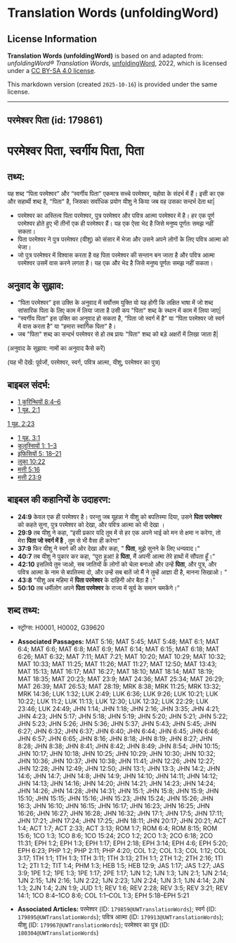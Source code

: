 # Translation Words (unfoldingWord)

## License Information

**Translation Words (unfoldingWord)** is based on and adapted from: _unfoldingWord® Translation Words_, [unfoldingWord](https://unfoldingword.org/utw), 2022, which is licensed under a [CC BY-SA 4.0 license](https://creativecommons.org/licenses/by-sa/4.0/legalcode.en).

This markdown version (created `2025-10-16`) is provided under the same license.



--------------------------------

## परमेश्वर पिता (id: 179861)

परमेश्वर पिता, स्वर्गीय पिता, पिता
==================================

तथ्य:
-----

यह शब्द “पिता परमेश्वर” और “स्वर्गीय पिता” एकमात्र सच्चे परमेश्वर, यहोवा के संदर्भ में हैं। इसी का एक और सहार्थी शब्द है, "पिता" है, जिसका सर्वाधिक प्रयोग यीशु ने किया जब वह उसका सन्दर्भ देता था\|

* परमेश्वर का अस्तित्व पिता परमेश्वर, पुत्र परमेश्वर और पवित्र आत्मा परमेश्वर में है। हर एक पूर्ण परमेश्वर होते हुए भी तीनों एक ही परमेश्वर हैं। यह एक ऐसा भेद है जिसे मनुष्य पूर्णतः समझ नहीं सकता।
* पिता परमेश्वर ने पुत्र परमेश्वर (यीशु) को संसार में भेजा और उसने अपने लोगों के लिए पवित्र आत्मा को भेजा।
* जो पुत्र परमेश्वर में विश्वास करता है वह पिता परमेश्वर की सन्तान बन जाता है और पवित्र आत्मा परमेश्वर उसमें वास करने लगता है। यह एक और भेद है जिसे मनुष्य पूर्णतः समझ नहीं सकता।

अनुवाद के सुझाव:
----------------

* “पिता परमेश्वर” इस उक्ति के अनुवाद में सर्वोत्तम युक्ति यो यह होगी कि लक्षित भाषा में जो शब्द सांसारिक पिता के लिए काम में लिया जाता है उसी कप "पिता" शब्द के स्थान में काम में लिया जाए\|
* “स्वर्गीय पिता” इस उक्ति का अनुवाद हो सकता है, “पिता जो स्वर्ग में है” या “पिता परमेश्वर जो स्वर्ग में वास करता है” या “हमारा स्वार्गिक पिता” है।
* जब "पिता" शब्द का सन्दर्भ परमेश्वर से हो तब प्रायः "पिता" शब्द को बड़े अक्षरों में लिखा जाता है\|

(अनुवाद के सुझाव: नामों का अनुवाद कैसे करें)

(यह भी देखें: पूर्वजों, परमेश्वर, स्वर्ग, पवित्र आत्मा, यीशु, परमेश्वर का पुत्र)

बाइबल संदर्भ:
-------------

* [1 कुरिन्थियों 8:4–6](https://ref.ly/1Cor0:0)
* [1 यूह. 2:1](https://ref.ly/1John0:0)

[1 यूह. 2:23](https://ref.ly/1John0:0)

* [1 यूह. 3:1](https://ref.ly/1John0:0)
* [कुलुस्सियों 1: 1–3](https://ref.ly/Col1:0)
* [इफिसियों 5: 18–21](https://ref.ly/Eph5:0)
* [लूका 10:22](https://ref.ly/Luke10:22)
* [मत्ती 5:16](https://ref.ly/Matt5:16)
* [मत्ती 23:9](https://ref.ly/Matt23:9)

बाइबल की कहानियों के उदाहरण:
----------------------------

* **24:9** केवल एक ही परमेश्वर है। परन्तु जब यूहन्ना ने यीशु को बपतिस्मा दिया, उसने **पिता परमेश्वर** को कहते सुना, पुत्र परमेश्वर को देखा, और पवित्र आत्मा को भी देखा ।
* **29:9** तब यीशु ने कहा, “इसी प्रकार यदि तुम में से हर एक अपने भाई को मन से क्षमा न करेगा, तो मेरा **पिता जो स्वर्ग में है** , तुम से भी वैसा ही करेगा"
* **37:9** फिर यीशु ने स्वर्ग की ओर देखा और कहा, " **पिता**, मुझे सुनने के लिए धन्यवाद।"
* **40:7** तब यीशु ने पुकार कर कहा, “पूरा हुआ! हे **पिता**, मैं अपनी आत्मा तेरे हाथों में सौंपता हूँ।”
* **42:10** इसलिये तुम जाओ, सब जातियों के लोगों को चेला बनाओ और उन्हें **पिता**, और पुत्र, और पवित्र आत्मा के नाम से बपतिस्मा दो, और उन्हें सब बातें जो मैं ने तुम्हें आज्ञा दी है, मानना सिखाओ। "
* **43:8** “यीशु अब महिमा में **पिता परमेश्वर** के दाहिनी ओर बैठा है।"
* **50:10** तब धर्मीलोग अपने **पिता परमेश्वर** के राज्य में सूर्य के समान चमकेंगे।”

शब्द तथ्य:
----------

* स्ट्रोंग्स: H0001, H0002, G39620

* **Associated Passages:** MAT 5:16; MAT 5:45; MAT 5:48; MAT 6:1; MAT 6:4; MAT 6:6; MAT 6:8; MAT 6:9; MAT 6:14; MAT 6:15; MAT 6:18; MAT 6:26; MAT 6:32; MAT 7:11; MAT 7:21; MAT 10:20; MAT 10:29; MAT 10:32; MAT 10:33; MAT 11:25; MAT 11:26; MAT 11:27; MAT 12:50; MAT 13:43; MAT 15:13; MAT 16:17; MAT 16:27; MAT 18:10; MAT 18:14; MAT 18:19; MAT 18:35; MAT 20:23; MAT 23:9; MAT 24:36; MAT 25:34; MAT 26:29; MAT 26:39; MAT 26:53; MAT 28:19; MRK 8:38; MRK 11:25; MRK 13:32; MRK 14:36; LUK 1:32; LUK 2:49; LUK 6:36; LUK 9:26; LUK 10:21; LUK 10:22; LUK 11:2; LUK 11:13; LUK 12:30; LUK 12:32; LUK 22:29; LUK 23:46; LUK 24:49; JHN 1:14; JHN 1:18; JHN 2:16; JHN 3:35; JHN 4:21; JHN 4:23; JHN 5:17; JHN 5:18; JHN 5:19; JHN 5:20; JHN 5:21; JHN 5:22; JHN 5:23; JHN 5:26; JHN 5:36; JHN 5:37; JHN 5:43; JHN 5:45; JHN 6:27; JHN 6:32; JHN 6:37; JHN 6:40; JHN 6:44; JHN 6:45; JHN 6:46; JHN 6:57; JHN 6:65; JHN 8:16; JHN 8:18; JHN 8:19; JHN 8:27; JHN 8:28; JHN 8:38; JHN 8:41; JHN 8:42; JHN 8:49; JHN 8:54; JHN 10:15; JHN 10:17; JHN 10:18; JHN 10:25; JHN 10:29; JHN 10:30; JHN 10:32; JHN 10:36; JHN 10:37; JHN 10:38; JHN 11:41; JHN 12:26; JHN 12:27; JHN 12:28; JHN 12:49; JHN 12:50; JHN 13:1; JHN 13:3; JHN 14:2; JHN 14:6; JHN 14:7; JHN 14:8; JHN 14:9; JHN 14:10; JHN 14:11; JHN 14:12; JHN 14:13; JHN 14:16; JHN 14:20; JHN 14:21; JHN 14:23; JHN 14:24; JHN 14:26; JHN 14:28; JHN 14:31; JHN 15:1; JHN 15:8; JHN 15:9; JHN 15:10; JHN 15:15; JHN 15:16; JHN 15:23; JHN 15:24; JHN 15:26; JHN 16:3; JHN 16:10; JHN 16:15; JHN 16:17; JHN 16:23; JHN 16:25; JHN 16:26; JHN 16:27; JHN 16:28; JHN 16:32; JHN 17:1; JHN 17:5; JHN 17:11; JHN 17:21; JHN 17:24; JHN 17:25; JHN 18:11; JHN 20:17; JHN 20:21; ACT 1:4; ACT 1:7; ACT 2:33; ACT 3:13; ROM 1:7; ROM 6:4; ROM 8:15; ROM 15:6; 1CO 1:3; 1CO 8:6; 1CO 15:24; 2CO 1:2; 2CO 1:3; 2CO 6:18; 2CO 11:31; EPH 1:2; EPH 1:3; EPH 1:17; EPH 2:18; EPH 3:14; EPH 4:6; EPH 5:20; EPH 6:23; PHP 1:2; PHP 2:11; PHP 4:20; COL 1:2; COL 1:3; COL 1:12; COL 3:17; 1TH 1:1; 1TH 1:3; 1TH 3:11; 1TH 3:13; 2TH 1:1; 2TH 1:2; 2TH 2:16; 1TI 1:2; 2TI 1:2; TIT 1:4; PHM 1:3; HEB 1:5; HEB 12:9; JAS 1:17; JAS 1:27; JAS 3:9; 1PE 1:2; 1PE 1:3; 1PE 1:17; 2PE 1:17; 1JN 1:2; 1JN 1:3; 1JN 2:1; 1JN 2:14; 1JN 2:15; 1JN 2:16; 1JN 2:22; 1JN 2:23; 1JN 2:24; 1JN 3:1; 1JN 4:14; 2JN 1:3; 2JN 1:4; 2JN 1:9; JUD 1:1; REV 1:6; REV 2:28; REV 3:5; REV 3:21; REV 14:1; 1CO 8:4–1CO 8:6; COL 1:1–COL 1:3; EPH 5:18–EPH 5:21
* **Associated Articles:** परमेश्‍वर (ID: `179859@UWTranslationWords`); स्वर्ग (ID: `179895@UWTranslationWords`); पवित्र आत्मा (ID: `179913@UWTranslationWords`); यीशु (ID: `179967@UWTranslationWords`); परमेश्वर का पुत्र (ID: `180304@UWTranslationWords`)


